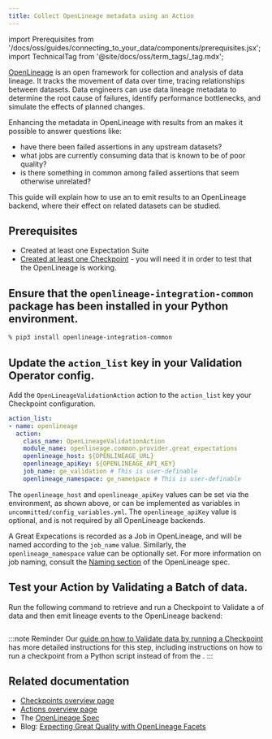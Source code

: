 ```yaml
---
title: Collect OpenLineage metadata using an Action
---
```


import Prerequisites from '/docs/oss/guides/connecting_to_your_data/components/prerequisites.jsx';
import TechnicalTag from '@site/docs/oss/term_tags/_tag.mdx';

[OpenLineage](https://openlineage.io) is an open framework for collection and analysis of data lineage. It tracks the movement of data over time, tracing relationships between datasets. Data engineers can use data lineage metadata to determine the root cause of failures, identify performance bottlenecks, and simulate the effects of planned changes.

Enhancing the metadata in OpenLineage with results from an <TechnicalTag tag="expectation_suite" text="Expectation Suite" /> makes it possible to answer questions like:
* have there been failed assertions in any upstream datasets?
* what jobs are currently consuming data that is known to be of poor quality?
* is there something in common among failed assertions that seem otherwise unrelated?

This guide will explain how to use an <TechnicalTag tag="action" text="Action" /> to emit results to an OpenLineage backend, where their effect on related datasets can be studied.

## Prerequisites

<Prerequisites>

 - Created at least one Expectation Suite
 - [Created at least one Checkpoint](../checkpoints/how_to_create_a_new_checkpoint.md) - you will need it in order to test that the OpenLineage <TechnicalTag tag="validation" text="Validation" /> is working.

</Prerequisites>

## Ensure that the `openlineage-integration-common` package has been installed in your Python environment.

 ```bash
 % pip3 install openlineage-integration-common
 ```

## Update the `action_list` key in your Validation Operator config.

 Add the ``OpenLineageValidationAction`` action to the ``action_list`` key your Checkpoint configuration.

 ```yaml
action_list:
 - name: openlineage
   action:
     class_name: OpenLineageValidationAction
     module_name: openlineage.common.provider.great_expectations
     openlineage_host: ${OPENLINEAGE_URL}
     openlineage_apiKey: ${OPENLINEAGE_API_KEY}
     job_name: ge_validation # This is user-definable
     openlineage_namespace: ge_namespace # This is user-definable
 ```

 The `openlineage_host` and `openlineage_apiKey` values can be set via the environment, as shown above, or can be implemented as variables in `uncommitted/config_variables.yml`. The `openlineage_apiKey` value is optional, and is not required by all OpenLineage backends.

 A Great Expecations <TechnicalTag tag="checkpoint" text="Checkpoint" /> is recorded as a Job in OpenLineage, and will be named according to the `job_name` value. Similarly, the `openlineage_namespace` value can be optionally set. For more information on job naming, consult the [Naming section](https://github.com/OpenLineage/OpenLineage/blob/main/spec/Naming.md#job-namespace-and-constructing-job-names) of the OpenLineage spec.

## Test your Action by Validating a Batch of data.

Run the following command to retrieve and run a Checkpoint to Validate a <TechnicalTag tag="batch" text="Batch" /> of data and then emit lineage events to the OpenLineage backend:

```python name="tests/integration/docusaurus/reference/glossary/checkpoints.py retrieve_and_run"
```

:::note Reminder
Our [guide on how to Validate data by running a Checkpoint](../checkpoints/how_to_create_a_new_checkpoint.md) has more detailed instructions for this step, including instructions on how to run a checkpoint from a Python script instead of from the <TechnicalTag tag="cli" text="CLI" />.
:::

## Related documentation

- [Checkpoints overview page](../../../terms/checkpoint.md)
- [Actions overview page](../../../terms/action.md)
- The [OpenLineage Spec](https://github.com/OpenLineage/OpenLineage/blob/main/spec/OpenLineage.md)
- Blog: [Expecting Great Quality with OpenLineage Facets](https://openlineage.io/blog/dataquality_expectations_facet/)
